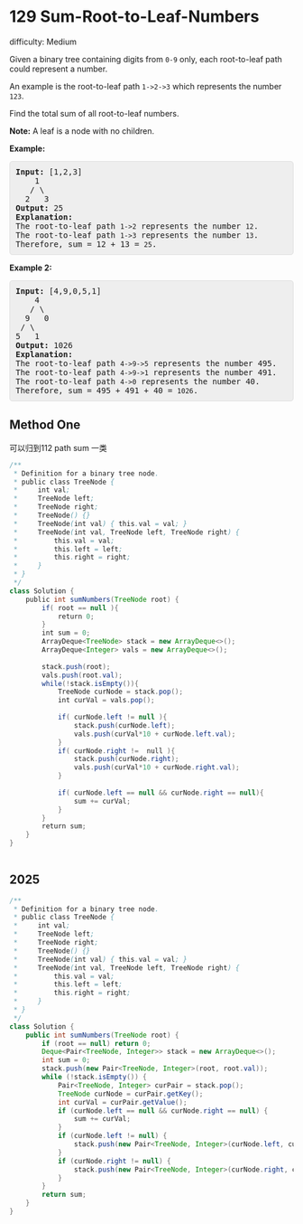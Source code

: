# 129 Sum-Root-to-Leaf-Numbers 
 
difficulty: Medium 
 
<style>
        section pre{
          background-color: #eee;
          border: 1px solid #ddd;
          padding:10px;
          border-radius: 5px;
        }
      </style>
<section>
<div><p>Given a binary tree containing digits from <code>0-9</code> only, each root-to-leaf path could represent a number.</p>
<p>An example is the root-to-leaf path <code>1-&gt;2-&gt;3</code> which represents the number <code>123</code>.</p>
<p>Find the total sum of all root-to-leaf numbers.</p>
<p><strong>Note:</strong>&nbsp;A leaf is a node with no children.</p>
<p><strong>Example:</strong></p>
<pre><strong>Input:</strong> [1,2,3]
    1
   / \
  2   3
<strong>Output:</strong> 25
<strong>Explanation:</strong>
The root-to-leaf path <code>1-&gt;2</code> represents the number <code>12</code>.
The root-to-leaf path <code>1-&gt;3</code> represents the number <code>13</code>.
Therefore, sum = 12 + 13 = <code>25</code>.</pre>
<p><strong>Example 2:</strong></p>
<pre><strong>Input:</strong> [4,9,0,5,1]
    4
   / \
  9   0
&nbsp;/ \
5   1
<strong>Output:</strong> 1026
<strong>Explanation:</strong>
The root-to-leaf path <code>4-&gt;9-&gt;5</code> represents the number 495.
The root-to-leaf path <code>4-&gt;9-&gt;1</code> represents the number 491.
The root-to-leaf path <code>4-&gt;0</code> represents the number 40.
Therefore, sum = 495 + 491 + 40 = <code>1026</code>.</pre>
</div></section>
 
 ## Method One 
 
可以归到112 path sum 一类
``` Java
/**
 * Definition for a binary tree node.
 * public class TreeNode {
 *     int val;
 *     TreeNode left;
 *     TreeNode right;
 *     TreeNode() {}
 *     TreeNode(int val) { this.val = val; }
 *     TreeNode(int val, TreeNode left, TreeNode right) {
 *         this.val = val;
 *         this.left = left;
 *         this.right = right;
 *     }
 * }
 */
class Solution {
    public int sumNumbers(TreeNode root) {
        if( root == null ){
            return 0;
        }
        int sum = 0;
        ArrayDeque<TreeNode> stack = new ArrayDeque<>();
        ArrayDeque<Integer> vals = new ArrayDeque<>();
        
        stack.push(root);
        vals.push(root.val);
        while(!stack.isEmpty()){
            TreeNode curNode = stack.pop();
            int curVal = vals.pop();
            
            if( curNode.left != null ){
                stack.push(curNode.left);
                vals.push(curVal*10 + curNode.left.val);
            }
            if( curNode.right !=  null ){
                stack.push(curNode.right);
                vals.push(curVal*10 + curNode.right.val);
            }
            
            if( curNode.left == null && curNode.right == null){
                sum += curVal;
            }
        }
        return sum;
    }
}
​
```



## 2025 

```java
/**
 * Definition for a binary tree node.
 * public class TreeNode {
 *     int val;
 *     TreeNode left;
 *     TreeNode right;
 *     TreeNode() {}
 *     TreeNode(int val) { this.val = val; }
 *     TreeNode(int val, TreeNode left, TreeNode right) {
 *         this.val = val;
 *         this.left = left;
 *         this.right = right;
 *     }
 * }
 */
class Solution {
    public int sumNumbers(TreeNode root) {
        if (root == null) return 0;
        Deque<Pair<TreeNode, Integer>> stack = new ArrayDeque<>();
        int sum = 0;
        stack.push(new Pair<TreeNode, Integer>(root, root.val));
        while (!stack.isEmpty()) {
            Pair<TreeNode, Integer> curPair = stack.pop();
            TreeNode curNode = curPair.getKey();
            int curVal = curPair.getValue();
            if (curNode.left == null && curNode.right == null) {
                sum += curVal;
            }
            if (curNode.left != null) {
                stack.push(new Pair<TreeNode, Integer>(curNode.left, curVal * 10 + curNode.left.val));
            }
            if (curNode.right != null) {
                stack.push(new Pair<TreeNode, Integer>(curNode.right, curVal * 10 + curNode.right.val));
            }
        }
        return sum;
    }
}
```